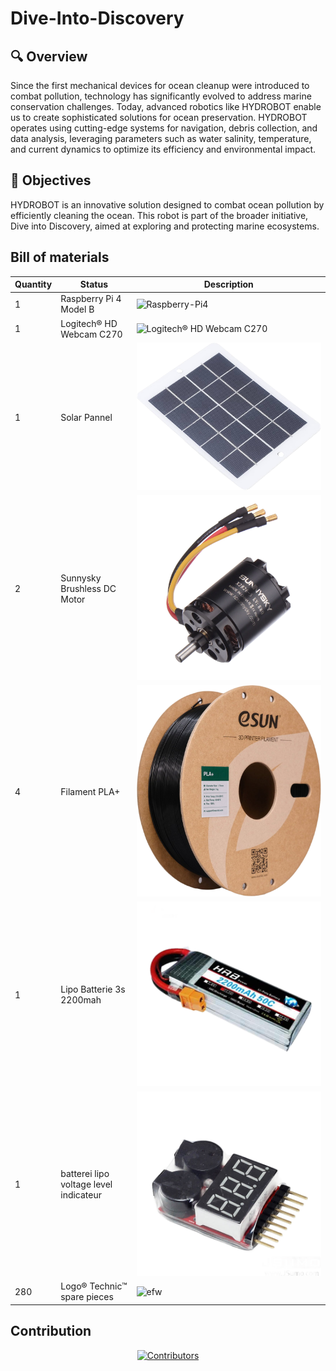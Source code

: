 # Dive-Into-Discovery
 <h2>🔍 Overview</h2>
    <p>
        Since the first mechanical devices for ocean cleanup were introduced to combat pollution, technology has significantly evolved to address marine conservation challenges. Today, advanced robotics like HYDROBOT enable us to create sophisticated solutions for ocean preservation. HYDROBOT operates using cutting-edge systems for navigation, debris collection, and data analysis, leveraging parameters such as water salinity, temperature, and current dynamics to optimize its efficiency and environmental impact.

  </p>
  <h2>🎯 Objectives</h2>
    <p>
        HYDROBOT is an innovative solution designed to combat ocean pollution by efficiently cleaning the ocean. This robot is part of the broader initiative, Dive into Discovery, aimed at exploring and protecting marine ecosystems.
    </p>





## Bill of materials

| Quantity | Status                             | Description                                                                                                                                             |
| ---------| ---------------------------------- | --------------------------------------------------------------------------------------------------------------------------------------------------------|
| 1        | Raspberry Pi 4 Model B             | ![Raspberry-Pi4](https://github.com/DexterTaha/WRO-2024-FUTURE-ENGINEERS/assets/130682580/29ab19c0-aab2-42f6-a3a3-ed79587e58bc)                         |
| 1        | Logitech® HD Webcam C270           | ![Logitech® HD Webcam C270](https://github.com/DexterTaha/WRO-2024-FUTURE-ENGINEERS/assets/130682580/49862a6a-7090-4f75-b339-11148f137492)              |
| 1        | Solar Pannel                      | ![Solar Pannel](https://github.com/mindcraftlabs/Dive-Into-Discovery/blob/main/image.png?raw=true)                         |
| 2        | Sunnysky Brushless DC Motor           | ![Sunnysky Brushless DC Motor](https://github.com/mindcraftlabs/Dive-Into-Discovery/blob/main/image%20(2).png?raw=true)              |
| 4        | Filament PLA+| ![Filament](https://github.com/mindcraftlabs/Dive-Into-Discovery/blob/main/image%20(1).png?raw=true) |
| 1        | Lipo Batterie 3s 2200mah        | ![Lipo Batterie 3s 2200mah](https://github.com/mindcraftlabs/Dive-Into-Discovery/blob/main/image%20(3).png?raw=true)           |
| 1        | batterei lipo voltage level indicateur   | ![batterei lipo voltage level indicateur](https://github.com/mindcraftlabs/Dive-Into-Discovery/blob/main/image%20(4).png?raw=true)      |
| 280      | Logo® Technic™ spare pieces        | ![efw](https://github.com/DexterTaha/WRO-2024-FUTURE-ENGINEERS/assets/130682580/5115e60b-d975-47cc-acee-51f2e9d34bb0)                                   |

## Contribution
<p align="center">
  <a href="https://github.com/DexterTaha/WRO-2024-FUTURE-ENGINEERS/graphs/contributors">
    <img src="https://contrib.rocks/image?repo=DexterTaha/WRO-2024-FUTURE-ENGINEERS" alt="Contributors" width="200"/>
  </a>
</p>
